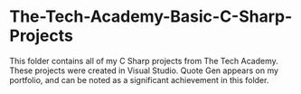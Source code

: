 # The-Tech-Academy-Basic-C-Sharp-Projects

This folder contains all of my C Sharp projects from The Tech Academy. These projects were created in Visual Studio. Quote Gen appears on my portfolio, and can be noted as a significant achievement in this folder. 
